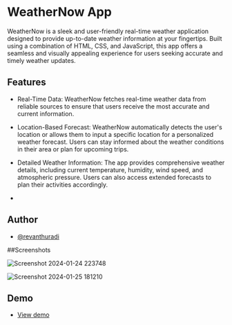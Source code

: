 
# WeatherNow App



WeatherNow is a sleek and user-friendly real-time weather application designed to provide up-to-date weather information at your fingertips. Built using a combination of HTML, CSS, and JavaScript, this app offers a seamless and visually appealing experience for users seeking accurate and timely weather updates.
## Features

- Real-Time Data: WeatherNow fetches real-time weather data from reliable sources to ensure that users receive the most accurate and current information.

- Location-Based Forecast: WeatherNow automatically detects the user's location or allows them to input a specific location for a personalized weather forecast. Users can stay informed about the weather conditions in their area or plan for upcoming trips.

- Detailed Weather Information: The app provides comprehensive weather details, including current temperature, humidity, wind speed, and atmospheric pressure. Users can also access extended forecasts to plan their activities accordingly.
- 

## Author

- [@revanthuradi](https://www.github.com/revanthuradi)

##Screenshots


![Screenshot 2024-01-24 223748](https://github.com/revanthuradi/weatherNow/assets/155978701/f45a19e2-bb13-4ab3-93cc-fea07edecee1)

![Screenshot 2024-01-25 181210](https://github.com/revanthuradi/weatherNow/assets/155978701/a8926627-ad85-4c37-bbd9-85741dfa02ed)

## Demo



- [View demo](https://revanthuradi.github.io/weatherNow/)



